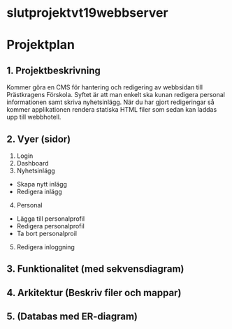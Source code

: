 # slutprojektvt19webbserver

# Projektplan

## 1. Projektbeskrivning
Kommer göra en CMS för hantering och redigering av 
webbsidan till Prästkragens Förskola. Syftet är att man enkelt ska kunan redigera personal informationen samt
skriva nyhetsinlägg. När du har gjort redigeringar så kommer applikationen rendera statiska HTML filer som sedan
kan laddas upp till webbhotell.
## 2. Vyer (sidor)
1. Login
2. Dashboard
3. Nyhetsinlägg
* Skapa nytt inlägg
* Redigera inlägg
4. Personal
* Lägga till personalprofil
* Redigera personalprofil
* Ta bort personalproil
5. Redigera inloggning
## 3. Funktionalitet (med sekvensdiagram)
## 4. Arkitektur (Beskriv filer och mappar)
## 5. (Databas med ER-diagram)
